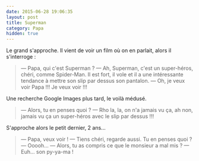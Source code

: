 ```yaml
---
date: 2015-06-28 19:06:35
layout: post
title: Superman
category: Papa
hidden: true
---
```


Le grand s'approche. Il vient de voir un film où on en parlait, alors il s'interroge :

> — Papa, qui c'est Superman ?
> — Ah, Superman, c'est un super-héros, chéri, comme Spider-Man. Il est fort, il vole et il a une intéressante tendance à mettre son slip par dessus son pantalon.
> — Oh, je veux voir Papa !!! Je veux voir !!!

<!-- more -->

Une recherche Google Images plus tard, le voilà médusé.

> — Alors, tu en penses quoi ?
> — Rho la, la, on n'a jamais vu ça, ah non, jamais vu ça un super-héros avec le slip par dessus !!!

S'approche alors le petit dernier, 2 ans...

> — Papa, veux voir !
> — Tiens chéri, regarde aussi. Tu en penses quoi ?
> — Ooooh...
> — Alors, tu as compris ce que le monsieur a mal mis ?
> — Euh... son py-ya-ma !
